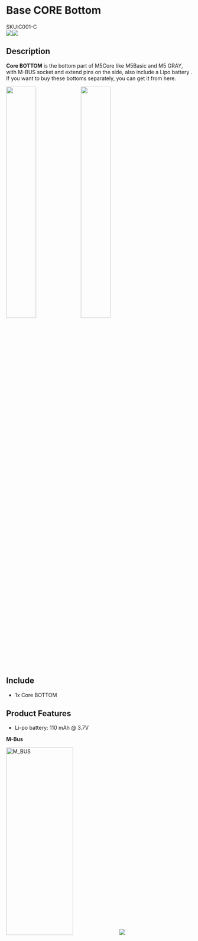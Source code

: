 # Base CORE Bottom

<div class="badge badge-pill badge-primary product_sku_tag">SKU:C001-C</div>

<div class="product_pic"><img src="assets/img/product_pics/base/core_base_03.webp"><img src="assets/img/product_pics/base/core_base_02.webp"></div>

## Description

**Core BOTTOM** is the bottom part of M5Core like M5Basic and M5 GRAY, with M-BUS socket and extend pins on the side, also include a Lipo battery . If you want to buy these bottoms separately, you can get it from here.

<img src="assets/img/product_pics/base/core_base_01.webp" width="40%" height="40%"><img src="assets/img/product_pics/base/core_base_04.webp" width="40%" height="40%">

## Include

- 1x Core BOTTOM

## Product Features

- Li-po battery: 110 mAh @ 3.7V

**M-Bus**

<img src="assets/img/product_pics/core/M-BUS.webp" alt="M_BUS"  width="60%" height="36%">

<img src="assets/img/product_pics/base/core_base_05.webp">


<script>

   var purchase_link = 'https://m5stack.com/collections/m5-base/products/battery-bottom-150mah';

   anchor_search(purchase_link);
   scrollFunc();

</script>